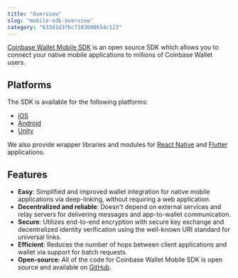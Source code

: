 ```yaml
---
title: "Overview"
slug: "mobile-sdk-overview"
category: "633d1d37bc7103008654c123"
---
```


[Coinbase Wallet Mobile SDK](https://github.com/coinbase/wallet-mobile-sdk) is an open source SDK which allows you to connect your native mobile applications to millions of Coinbase Wallet users.

## Platforms

The SDK is available for the following platforms:

- [iOS](https://cocoapods.org/pods/CoinbaseWalletSDK)
- [Android](https://mavenlibs.com/maven/dependency/com.coinbase/coinbase-wallet-sdk)
- [Unity](https://github.com/openfort-xyz/mobile-wallet-protocol-unity-client)

We also provide wrapper libraries and modules for [React Native](https://www.npmjs.com/package/@coinbase/wallet-mobile-sdk) and [Flutter](https://pub.dev/packages/coinbase_wallet_sdk) applications.

## Features

- **Easy**: Simplified and improved wallet integration for native mobile applications via deep-linking, without requiring a web application.
- **Decentralized and reliable**: Doesn't depend on external services and relay servers for delivering messages and app-to-wallet communication. 
- **Secure**: Utilizes end-to-end encryption with secure key exchange and decentralized identity verification using the well-known URI standard for universal links.
- **Efficient**: Reduces the number of hops between client applications and wallet via support for batch requests.
- **Open-source**: All of the code for Coinbase Wallet Mobile SDK is open source and available on [GitHub](https://github.com/coinbase/wallet-mobile-sdk).